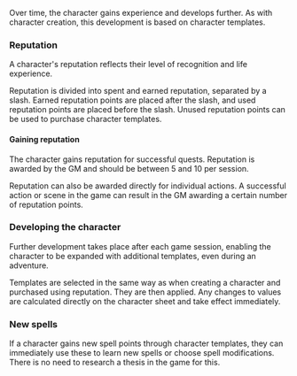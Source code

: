 Over time, the character gains experience and develops further. As with character creation, this development is based on character templates.

### Reputation

A character's reputation reflects their level of recognition and life experience.

Reputation is divided into spent and earned reputation, separated by a slash. Earned reputation points are placed after the slash, and used reputation points are placed before the slash. Unused reputation points can be used to purchase character templates.

#### Gaining reputation

The character gains reputation for successful quests. Reputation is awarded by the GM and should be between 5 and 10 per session. 

Reputation can also be awarded directly for individual actions. A successful action or scene in the game can result in the GM awarding a certain number of reputation points.

### Developing the character

Further development takes place after each game session, enabling the character to be expanded with additional templates, even during an adventure.

Templates are selected in the same way as when creating a character and purchased using reputation. They are then applied. Any changes to values are calculated directly on the character sheet and take effect immediately.

### New spells

If a character gains new spell points through character templates, they can immediately use these to learn new spells or choose spell modifications. There is no need to research a thesis in the game for this.
